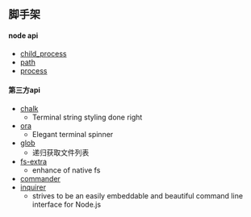 ## 脚手架
#### node api
- [child_process](./study/child_process.md)
- [path](./study/path.md)
- [process](./study/process.md)


#### 第三方api
- [chalk](https://www.npmjs.com/package/chalk)
   - Terminal string styling done right
- [ora](https://www.npmjs.com/package/ora)
   - Elegant terminal spinner    
- [glob](https://www.npmjs.com/package/glob)
   - 递归获取文件列表
- [fs-extra](https://www.npmjs.com/package/fs-extra)
   - enhance of native fs
- [commander](https://github.com/tj/commander.js/blob/master/Readme_zh-CN.md)    
- [inquirer](https://www.npmjs.com/package/inquirer)   
   - strives to be an easily embeddable and beautiful command line interface for Node.js